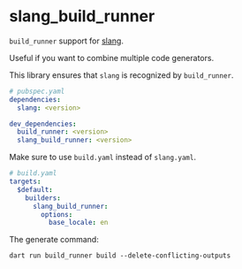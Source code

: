 # slang_build_runner

`build_runner` support for [slang](https://pub.dev/packages/slang).

Useful if you want to combine multiple code generators.

This library ensures that `slang` is recognized by `build_runner`.

```yaml
# pubspec.yaml
dependencies:
  slang: <version>

dev_dependencies:
  build_runner: <version>
  slang_build_runner: <version>
```

Make sure to use `build.yaml` instead of `slang.yaml`.

```yaml
# build.yaml
targets:
  $default:
    builders:
      slang_build_runner:
        options:
          base_locale: en
```

The generate command:

```text
dart run build_runner build --delete-conflicting-outputs
```